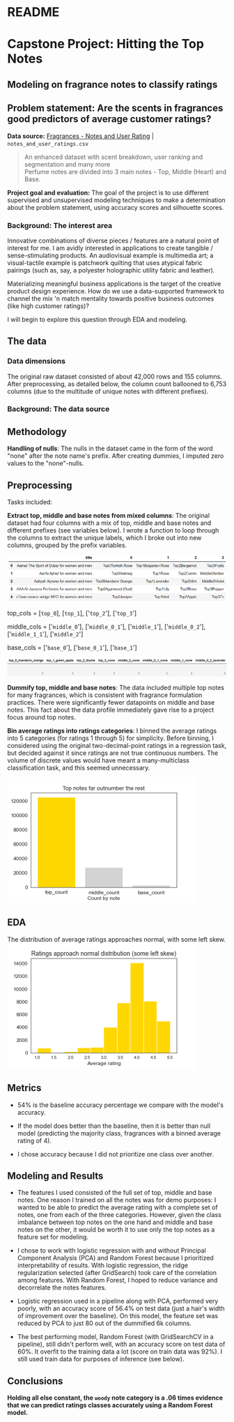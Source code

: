 # README

# Capstone Project: Hitting the Top Notes

## Modeling on fragrance notes to classify ratings

## Problem statement: Are the scents in fragrances good predictors of average customer ratings?

**Data source:** [Fragrances - Notes and User Rating](https://www.kaggle.com/sagikeren88/fragrances-and-perfumes) | `notes_and_user_ratings.csv`
>An enhanced dataset with scent breakdown, user ranking and segmentation and many more<br>
>Perfume notes are divided into 3 main notes - Top, Middle (Heart) and Base.


**Project goal and evaluation:** The goal of the project is to use different supervised and unsupervised modeling techniques to make a determination about the problem statement, using accuracy scores and silhouette scores.

### Background: The interest area

Innovative combinations of diverse pieces / features are a natural point of interest for me. I am avidly interested in applications to create tangible / sense-stimulating products. An audiovisual example is multimedia art; a visual-tactile example is patchwork quilting that uses atypical fabric pairings (such as, say, a polyester holographic utility fabric and leather). 

Materializing meaningful business applications is the target of the creative product design experience. How do we use a data-supported framework to channel the mix 'n match mentality towards positive business outcomes (like high customer ratings)?

I will begin to explore this question through EDA and modeling.


## The data

### Data dimensions

The original raw dataset consisted of about 42,000 rows and 155 columns. After preprocessing, as detailed below, the column count ballooned to 6,753 columns (due to the multitude of unique notes with different prefixes).

### Background: The data source

## Methodology

**Handling of nulls**: The nulls in the dataset came in the form of the word "none" after the note name's prefix. After creating dummies, I imputed zero values to the "none"-nulls.

## Preprocessing

Tasks included:

**Extract top, middle and base notes from mixed columns**: The original dataset had four columns with a mix of top, middle and base notes and different prefixes (see variables below). I wrote a function to loop through the columns to extract the unique labels, which I broke out into new columns, grouped by the prefix variables.

![orig_cols_with_top_mid_base_notes](https://github.com/abishop17/fragrance_analysis_capstone/blob/main/figures/orig_cols_with_top_mid_base_notes.png)

top_cols = [`top_0`], [`top_1`], ['`top_2`'], ['`top_3`']

middle_cols = ['`middle_0`'], ['`middle_0_1`'], ['`middle_1`'], ['`middle_0_2`'], ['`middle_1_1`'], ['`middle_2`']

base_cols = ['`base_0`'], ['`base_0_1`'], ['`base_1`']


![extracted_cols_with_top_mid_base_notes](https://github.com/abishop17/fragrance_analysis_capstone/blob/main/figures/extracted_cols_with_top_mid_base_notes.png)


**Dummify top, middle and base notes**: The data included multiple top notes for many fragrances, which is consistent with fragrance formulation practices. There were significantly fewer datapoints on middle and base notes. This fact about the data profile immediately gave rise to a project focus around top notes.

**Bin average ratings into ratings categories**: I binned the average ratings into 5 categories (for ratings 1 through 5) for simplicity. Before binning, I considered using the original two-decimal-point ratings in a regression task, but decided against it since ratings are not true continuous numbers. The volume of discrete values would have meant a many-multiclass classification task, and this seemed unnecessary.

![notes_counts_overall](https://github.com/abishop17/fragrance_analysis_capstone/blob/main/figures/notes_counts_overall.png)

## EDA

The distribution of average ratings approaches normal, with some left skew.
![distn_average_rating](https://github.com/abishop17/fragrance_analysis_capstone/blob/main/figures/distn_average_rating.png)

## Metrics

* 54% is the baseline accuracy percentage we compare with the model's accuracy.

* If the model does better than the baseline, then it is better than null model (predicting the majority class, fragrances with a binned average rating of 4).

* I chose accuracy because I did not prioritize one class over another.

## Modeling and Results

* The features I used consisted of the full set of top, middle and base notes. One reason I trained on all the notes was for demo purposes: I wanted to be able to predict the average rating with a complete set of notes, one from each of the three categories. However, given the class imbalance between top notes on the one hand and middle and base notes on the other, it would be worth it to use only the top notes as a feature set for modeling. 

* I chose to work with logistic regression with and without Principal Component Analysis (PCA) and Random Forest because I prioritized interpretability of results. With logistic regression, the ridge regularization selected (after GridSearch) took care of the correlation among features. With Random Forest, I hoped to reduce variance and decorrelate the notes features.

* Logistic regression used in a pipeline along with PCA, performed very poorly, with an accuracy score of 56.4% on test data (just a hair's width of improvement over the baseline). On this model, the feature set was reduced by PCA to just 80 out of the dummified 6k columns.

* The best performing model, Random Forest (with GridSearchCV in a pipeline), still didn't perform well, with an accuracy score on test data of 60%. It overfit to the training data a lot (score on train data was 92%). I still used train data for purposes of inference (see below).

## Conclusions

**Holding all else constant, the `woody` note category is a .06 times evidence that we can predict ratings classes accurately using a Random Forest model.**


